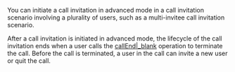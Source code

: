 You can initiate a call invitation in advanced mode in a call invitation scenario involving a plurality of users, such as a multi-invitee call invitation scenario.

After a call invitation is initiated in advanced mode, the lifecycle of the call invitation ends when a user calls the [callEnd\|\_blank](@callEnd) operation to terminate the call. Before the call is terminated, a user in the call can invite a new user or quit the call.






